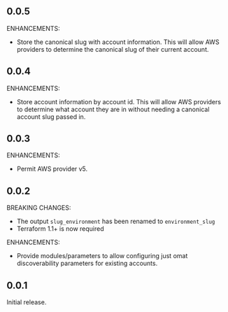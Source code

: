 ## 0.0.5

ENHANCEMENTS:

* Store the canonical slug with account information. This will allow AWS providers to determine the canonical slug of their current account.

## 0.0.4

ENHANCEMENTS:

* Store account information by account id. This will allow AWS providers to determine what account they are in without needing a canonical account slug passed in.

## 0.0.3

ENHANCEMENTS:

* Permit AWS provider v5.

## 0.0.2

BREAKING CHANGES:

* The output `slug_environment` has been renamed to `environment_slug`
* Terraform 1.1+ is now required

ENHANCEMENTS:

* Provide modules/parameters to allow configuring just omat discoverability parameters for existing accounts.

## 0.0.1

Initial release.
